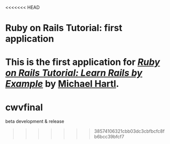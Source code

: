 <<<<<<< HEAD
# Ruby on Rails Tutorial: first application

This is the first application for
[*Ruby on Rails Tutorial: Learn Rails by Example*](http://railstutorial.org/)
by [Michael Hartl](http://michaelhartl.com/).
=======
cwvfinal
========

beta development &amp; release
>>>>>>> 38574106321cbb03dc3cbfbcfc8fb6bcc39bfcf7
